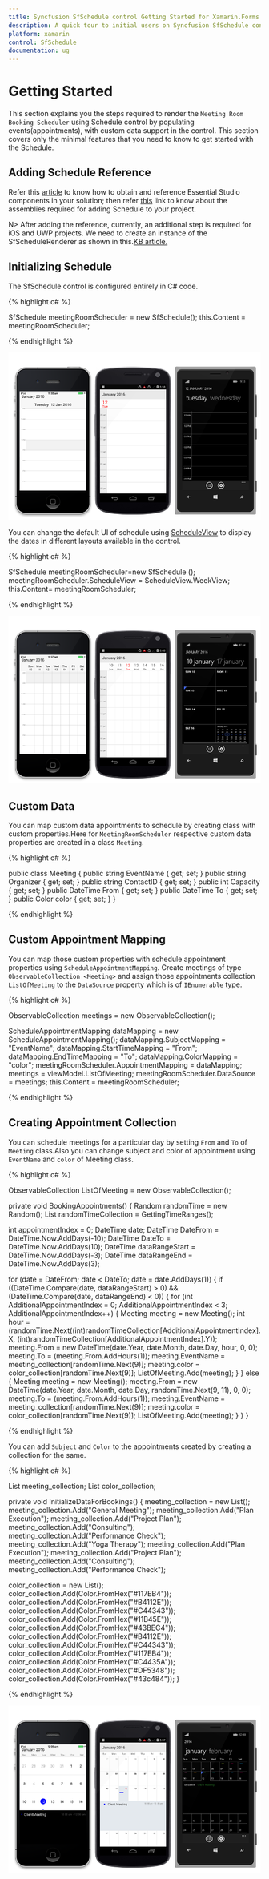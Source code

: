 ```yaml
---
title: Syncfusion SfSchedule control Getting Started for Xamarin.Forms
description: A quick tour to initial users on Syncfusion SfSchedule control for Xamarin.Forms platform
platform: xamarin
control: SfSchedule
documentation: ug
---
```



# Getting Started 

This section explains you the steps required to render the `Meeting Room Booking Scheduler` using Schedule control by populating events(appointments), with custom data support in the control. This section covers only the minimal features that you need to know to get started with the Schedule.

## Adding Schedule Reference

Refer this [article](https://help.syncfusion.com/xamarin/introduction/download-and-installation) to know how to obtain and reference Essential Studio components in your solution; then refer [this](https://help.syncfusion.com/xamarin/introduction/control-dependencies) link to know about the assemblies required for adding Schedule to your project.

N> After adding the reference, currently, an additional step is required for iOS and UWP projects. We need to create an instance of the SfScheduleRenderer as shown in this.[KB article.](https://www.syncfusion.com/kb/7202/how-to-resolve-sfschedule-not-rendering-issue-in-ios-and-uwp)

## Initializing Schedule 

The SfSchedule control is configured entirely in C# code.

{% highlight c# %}

SfSchedule meetingRoomScheduler = new SfSchedule();
this.Content = meetingRoomScheduler;

{% endhighlight %}

![](GettingStarted_images/DayView/DayView.png)

You can change the default UI of schedule using [ScheduleView](/xamarin/sfschedule/views "Schedule Views") to display the dates in different layouts available in the control.

{% highlight c# %}

SfSchedule meetingRoomScheduler=new SfSchedule ();
meetingRoomScheduler.ScheduleView = ScheduleView.WeekView;
this.Content= meetingRoomScheduler;

{% endhighlight %}

![](GettingStarted_images/WeekView/WeekView.png)

## Custom Data 

You can map custom data appointments to schedule by creating class with custom properties.Here for `MeetingRoomScheduler` respective custom data properties are created in a class `Meeting`.

{% highlight c# %}

public class Meeting
{
public string EventName { get; set; }
public string Organizer { get; set; }
public string ContactID { get; set; }
public int Capacity { get; set; }
public DateTime From { get; set; }
public DateTime To { get; set; }
public Color color { get; set; }
}

{% endhighlight %}

## Custom Appointment Mapping

You can map those custom properties with schedule appointment properties using `ScheduleAppointmentMapping`. Create meetings of type `ObservableCollection <Meeting>` and assign those appointments collection `ListOfMeeting` to the `DataSource` property which is of `IEnumerable` type.

{% highlight c# %}

ObservableCollection<Meeting> meetings = new ObservableCollection<Meeting>();

ScheduleAppointmentMapping dataMapping = new ScheduleAppointmentMapping();
dataMapping.SubjectMapping = "EventName";
dataMapping.StartTimeMapping = "From";
dataMapping.EndTimeMapping = "To";
dataMapping.ColorMapping = "color";
meetingRoomScheduler.AppointmentMapping = dataMapping;
meetings = viewModel.ListOfMeeting;
meetingRoomScheduler.DataSource = meetings;
this.Content = meetingRoomScheduler;

{% endhighlight %}

## Creating Appointment Collection

You can schedule meetings for a particular day by setting `From` and `To` of `Meeting` class.Also you can change subject and color of appointment using `EventName` and `color` of Meeting class.

{% highlight c# %}

ObservableCollection<Meeting> ListOfMeeting = new ObservableCollection<Meeting>();

private void BookingAppointments()
{
Random randomTime = new Random();
List<Point> randomTimeCollection = GettingTimeRanges();

int appointmentIndex = 0;
DateTime date;
DateTime DateFrom = DateTime.Now.AddDays(-10);
DateTime DateTo = DateTime.Now.AddDays(10);
DateTime dataRangeStart = DateTime.Now.AddDays(-3);
DateTime dataRangeEnd = DateTime.Now.AddDays(3);

for (date = DateFrom; date < DateTo; date = date.AddDays(1))
{
if ((DateTime.Compare(date, dataRangeStart) > 0) && (DateTime.Compare(date, dataRangeEnd) < 0))
{
for (int AdditionalAppointmentIndex = 0; AdditionalAppointmentIndex < 3; AdditionalAppointmentIndex++)
{
Meeting meeting = new Meeting();
int hour = (randomTime.Next((int)randomTimeCollection[AdditionalAppointmentIndex].X, (int)randomTimeCollection[AdditionalAppointmentIndex].Y));
meeting.From = new DateTime(date.Year, date.Month, date.Day, hour, 0, 0);
meeting.To = (meeting.From.AddHours(1));
meeting.EventName = meeting_collection[randomTime.Next(9)];
meeting.color = color_collection[randomTime.Next(9)];
ListOfMeeting.Add(meeting);
}
}
else {
Meeting meeting = new Meeting();
meeting.From = new DateTime(date.Year, date.Month, date.Day, randomTime.Next(9, 11), 0, 0);
meeting.To = (meeting.From.AddHours(1));
meeting.EventName = meeting_collection[randomTime.Next(9)];
meeting.color = color_collection[randomTime.Next(9)];
ListOfMeeting.Add(meeting);
}
}
}

{% endhighlight %}

You can add `Subject` and `Color` to the appointments created by creating a collection for the same.

{% highlight c# %}

List<string> meeting_collection;
List<Color> color_collection;

private void InitializeDataForBookings()
{
meeting_collection = new List<string>();
meeting_collection.Add("General Meeting");
meeting_collection.Add("Plan Execution");
meeting_collection.Add("Project Plan");
meeting_collection.Add("Consulting");
meeting_collection.Add("Performance Check");
meeting_collection.Add("Yoga Therapy");
meeting_collection.Add("Plan Execution");
meeting_collection.Add("Project Plan");
meeting_collection.Add("Consulting");
meeting_collection.Add("Performance Check");

color_collection = new List<Color>();
color_collection.Add(Color.FromHex("#117EB4"));
color_collection.Add(Color.FromHex("#B4112E"));
color_collection.Add(Color.FromHex("#C44343"));
color_collection.Add(Color.FromHex("#11B45E"));
color_collection.Add(Color.FromHex("#43BEC4"));
color_collection.Add(Color.FromHex("#B4112E"));
color_collection.Add(Color.FromHex("#C44343"));
color_collection.Add(Color.FromHex("#117EB4"));
color_collection.Add(Color.FromHex("#C4435A"));
color_collection.Add(Color.FromHex("#DF5348"));
color_collection.Add(Color.FromHex("#43c484"));
}

{% endhighlight %}

![](DateNavigationandGesture_images/Inline/Inline.png)
